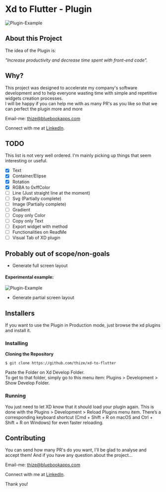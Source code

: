 


# Xd to Flutter - Plugin

![Plugin-Example](https://media.giphy.com/media/l4XVdfY3yWBJJ7euck/giphy.gif)

## About this Project

The idea of the Plugin is:

_"Increase productivity and decrease time spent with front-end code"._

## Why?

This project was designed to accelerate my company's software development and to help everyone wasting time with simple and repetitive widgets creation processes.\
I will be happy if you can help me with as many PR's as you like so that we can perfect the plugin more and more

Email-me: thize@bluebookapps.com

Connect with me at [LinkedIn](https://linkedin.com/in/giovani-lobato-68aa57131).

## TODO

This list is not very well ordered. I'm mainly picking up things that seem interesting or useful.
- [x] Text
- [x] Container/Elipse
- [x] Rotation
- [x] RGBA to 0xffColor
- [ ] Line (Just straight line at the moment)
- [ ] Svg (Partially complete)
- [ ] Image (Partially complete)
- [ ] Gradient
- [ ] Copy only Color
- [ ] Copy only Text
- [ ] Export widget with method
- [ ] Functionalities on ReadMe
- [ ] Visual Tab of XD plugin

## Probably out of scope/non-goals

- Generate full screen layout
#### Experimental example:
![Plugin-Example](https://media.giphy.com/media/kcInse3OtlbJPANh3G/giphy.gif)
- Generate partial screen layout

## Installers

If you want to use the Plugin in Production mode, just browse the xd plugins and install it.

<!-- ## Functionalities

- Playlists
	- Create, Edit and Remove your Playlists
	- Download Playlists to listen when the user goes offline
	- Undownload Playlists

- Player to listen the selected podcasts and also be able to: 
	- Shuffle Playlist
	- Repeat Playist
	- Repeat a single Podcast
	- Donwload the current podcast
	- Add the current Podcast to a Playlist
	- Access the queue of next podcasts that will be played
	- Remove podcasts from the queue
	- Play/Pause the current Podcast
	- Next/Previous podcast on the Playlsit -->

### Installing

**Cloning the Repository**

```
$ git clone https://github.com/thize/xd-to-flutter
```

Paste the Folder on Xd Develop Folder.\
To get to that folder, simply go to this menu item: Plugins > Development > Show Develop Folder.

### Running

You just need to let XD know that it should load your plugin again. This is done with the Plugins > Development > Reload Plugins menu item. There’s a corresponding keyboard shortcut (Cmd + Shift + R on macOS and Ctrl + Shift + R on Windows) for even faster reloading.

## Contributing

You can send how many PR's do you want, I'll be glad to analyse and accept them! And if you have any question about the project...

Email-me: thize@bluebookapps.com

Connect with me at [LinkedIn](https://linkedin.com/in/giovani-lobato-68aa57131).

Thank you!
